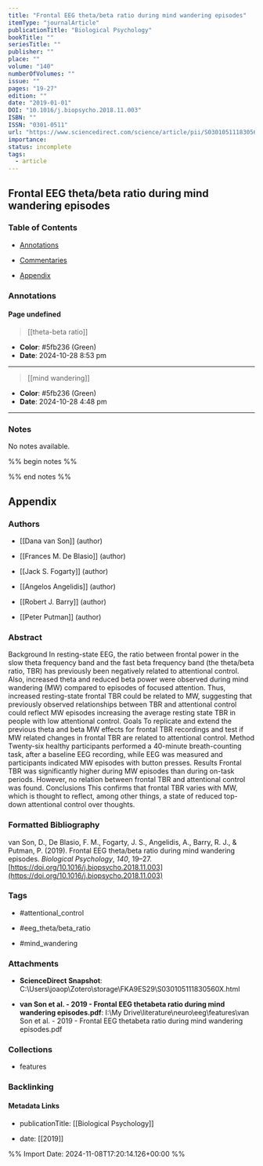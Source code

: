 ```yaml
---
title: "Frontal EEG theta/beta ratio during mind wandering episodes"
itemType: "journalArticle"
publicationTitle: "Biological Psychology"
bookTitle: ""
seriesTitle: ""
publisher: ""
place: ""
volume: "140"
numberOfVolumes: ""
issue: ""
pages: "19-27"
edition: ""
date: "2019-01-01"
DOI: "10.1016/j.biopsycho.2018.11.003"
ISBN: ""
ISSN: "0301-0511"
url: "https://www.sciencedirect.com/science/article/pii/S030105111830560X"
importance: 
status: incomplete
tags:
  - article
---
```


## Frontal EEG theta/beta ratio during mind wandering episodes

### Table of Contents

- [Annotations](#annotations)

+ [Commentaries](#commentaries)

- [Appendix](#appendix)

### Annotations




#### Page undefined








> [[theta-beta ratio]]





- **Color**: #5fb236 (Green)
- **Date**: 2024-10-28 8:53 pm

---








> [[mind  wandering]]





- **Color**: #5fb236 (Green)
- **Date**: 2024-10-28 4:48 pm

---





### Notes


No notes available.


%% begin notes %%

<!-- Write your personal notes here -->

%% end notes %%

## Appendix

### Authors


- [[Dana van Son]] (author)

- [[Frances M. De Blasio]] (author)

- [[Jack S. Fogarty]] (author)

- [[Angelos Angelidis]] (author)

- [[Robert J. Barry]] (author)

- [[Peter Putman]] (author)



### Abstract

Background
In resting-state EEG, the ratio between frontal power in the slow theta frequency band and the fast beta frequency band (the theta/beta ratio, TBR) has previously been negatively related to attentional control. Also, increased theta and reduced beta power were observed during mind wandering (MW) compared to episodes of focused attention. Thus, increased resting-state frontal TBR could be related to MW, suggesting that previously observed relationships between TBR and attentional control could reflect MW episodes increasing the average resting state TBR in people with low attentional control.
Goals
To replicate and extend the previous theta and beta MW effects for frontal TBR recordings and test if MW related changes in frontal TBR are related to attentional control.
Method
Twenty-six healthy participants performed a 40-minute breath-counting task, after a baseline EEG recording, while EEG was measured and participants indicated MW episodes with button presses.
Results
Frontal TBR was significantly higher during MW episodes than during on-task periods. However, no relation between frontal TBR and attentional control was found.
Conclusions
This confirms that frontal TBR varies with MW, which is thought to reflect, among other things, a state of reduced top-down attentional control over thoughts.


### Formatted Bibliography

van Son, D., De Blasio, F. M., Fogarty, J. S., Angelidis, A., Barry, R. J., & Putman, P. (2019). Frontal EEG theta/beta ratio during mind wandering episodes. _Biological Psychology_, _140_, 19–27. [https://doi.org/10.1016/j.biopsycho.2018.11.003](https://doi.org/10.1016/j.biopsycho.2018.11.003)


### Tags


- #attentional_control

- #eeg_theta/beta_ratio

- #mind_wandering




### Attachments


- **ScienceDirect Snapshot**: C:\Users\joaop\Zotero\storage\FKA9ES29\S030105111830560X.html

- **van Son et al. - 2019 - Frontal EEG thetabeta ratio during mind wandering episodes.pdf**: I:\My Drive\literature\neuro\eeg\features\van Son et al. - 2019 - Frontal EEG thetabeta ratio during mind wandering episodes.pdf




### Collections


- features





### Backlinking


#### Metadata Links


- publicationTitle: [[Biological Psychology]]




- date: [[2019]]






%% Import Date: 2024-11-08T17:20:14.126+00:00 %%
